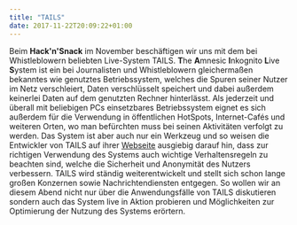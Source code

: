 ```yaml
---
title: "TAILS"
date: 2017-11-22T20:09:22+01:00
---
```


Beim **Hack'n'Snack** im November beschäftigen wir uns mit dem bei Whistleblowern beliebten Live-System TAILS.
**T**he **A**mnesic **I**nkognito **L**ive **S**ystem ist ein bei Journalisten und Whistleblowern gleichermaßen bekanntes wie genutztes
Betriebssystem, welches die Spuren seiner Nutzer im Netz verschleiert, Daten verschlüsselt speichert und dabei außerdem keinerlei Daten auf dem
genutzten Rechner hinterlässt.
Als jederzeit und überall mit beliebigen PCs einsetzbares Betriebssystem eignet es sich außerdem für die Verwendung in öffentlichen HotSpots,
Internet-Cafés und weiteren Orten, wo man befürchten muss bei seinen Aktivitäten verfolgt zu werden.
Das System ist aber auch nur ein Werkzeug und so weisen die Entwickler von TAILS auf ihrer [Webseite](https://tails.boum.org/) ausgiebig darauf
hin, dass zur richtigen Verwendung des Systems auch wichtige Verhaltensregeln zu beachten sind, welche die Sicherheit und Anonymität des Nutzers verbessern.
TAILS wird ständig weiterentwickelt und stellt sich schon lange großen Konzernen sowie Nachrichtendiensten entgegen. So wollen wir an diesem Abend
nicht nur über die Anwendungsfälle von TAILS diskutieren sondern auch das System live in Aktion probieren und Möglichkeiten zur Optimierung der Nutzung des Systems erörtern.
